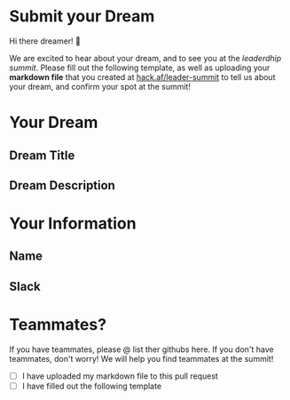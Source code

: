 # Submit your Dream
Hi there dreamer! 👋

We are excited to hear about your dream, and to see you at the *leaderdhip summit*. Please fill out the following template, as well as uploading your **markdown file** that you created at [hack.af/leader-summit](https://hack.af/leader-summit) to tell us about your dream, and confirm your spot at the summit!


# Your Dream
<!-- Please fill out the following template with your dream -->
## Dream Title
<!-- Please fill out the title of your dream -->
## Dream Description
<!-- Please fill out the description of your dream -->

# Your Information
<!-- Please fill out the following template with your information -->
## Name
<!-- Please fill out your name -->
## Slack

# Teammates?
If you have teammates, please @ list ther githubs here. If you don't have teammates, don't worry! We will help you find teammates at the summit!


- [ ] I have uploaded my markdown file to this pull request
- [ ] I have filled out the following template
